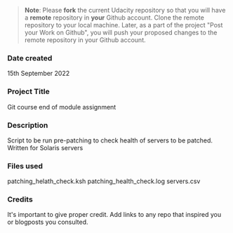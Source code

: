 >**Note**: Please **fork** the current Udacity repository so that you will have a **remote** repository in **your** Github account. Clone the remote repository to your local machine. Later, as a part of the project "Post your Work on Github", you will push your proposed changes to the remote repository in your Github account.

###  Date created
15th September 2022

### Project Title
Git course end of module assignment

### Description
Script to be run pre-patching to check health of servers to be patched.  Written for Solaris servers

### Files used
patching_helath_check.ksh
patching_health_check.log
servers.csv

### Credits
It's important to give proper credit. Add links to any repo that inspired you or blogposts you consulted.


